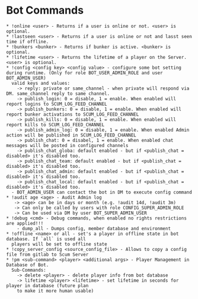 # Bot Commands

    * !online <user> - Returns if a user is online or not. <user> is optional.
    * !lastseen <user> - Returns if a user is online or not and lasst seen time if offline.
    * !bunkers <bunker> - Returns if bunker is active. <bunker> is optional.
    * !lifetime <user> - Returns the lifetime of a player on the Server. <user> is optional.
    * !config <config key> <config value> - configure some bot setting during runtime. (Only for role BOT_USER_ADMIN_ROLE and user BOT_ADMIN_USER)
      valid keys and values:
        -> reply: private or same_channel - when private will respond via DM. same_channel reply to same channel.
        -> publish_login: 0 = disable, 1 = enable. When enabled will report logins to SCUM_LOG_FEED_CHANNEL
        -> publish_bunkers: 0 = disable, 1 = enable. When enabled will report bunker activations to SCUM_LOG_FEED_CHANNEL
        -> publish_kills: 0 = disable, 1 = enable. When enabled will report kills to SCUM_LOG_FEED_CHANNEL
        -> publish_admin_log: 0 = disable, 1 = enable. When enabled Admin action will be published in SCUM_LOG_FEED_CHANNEL
        -> publish_chat: 0 = disabel, 1 = enable. When enabled chat messages will be posted in configured channels
        -> publish_chat_globa: default enabled - but if <publish_chat = disabled> it's disabled too.
        -> publish_chat_team: default enabled - but if <publish_chat = disabled> it's disabled too.
        -> publish_chat_admin: default enabled - but if <publish_chat = disabled> it's disabled too.
        -> publish_chat_local: default enabled - but if <publish_chat = disabled> it's disabled too.
      - BOT_ADMIN_USER can contact the bot in DM to execute config command
    * !audit age <age> - Audit Admin log
       -> <age> can be in days or month (e.g. !audit 14d, !audit 3m)
       -> Can only be called by users with role CONFIG_SUPER_ADMIN_ROLE
       -> Can be used via DM by user BOT_SUPER_ADMIN_USER
    * !debug <cmd> - Debug commands, when enabled no rights restrictions are applied!!!
        - dump_all - Dumps config, member database and environment
    * !offline <name> or all - set's a player in offline state in bot database. If `all` is used all
      players will be set to offline state
    * !copy_server_config <source_config_file> - Allows to copy a config file from gitlab to Scum Server
    * !pm <sub-command> <player> <additional args> - Player Management in Database of Bot.
      Sub-Commands:
        -> delete <player> - delete player info from bot database
        -> lifetime <player> <lifetime> - set lifetime in seconds for player in database (future plan
        to make it more human usable)
